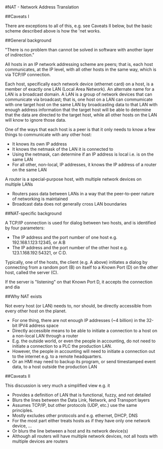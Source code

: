 #NAT - Network Address Translation


##Caveats I

There are exceptions to all of this, e.g. see Caveats II below, but the basic scheme described above is how the 'net works.

##General background

"There is no problem than cannot be solved in software with another layer of indirection."

All hosts in an IP network addressing scheme are peers; that is, each host communicates, at the IP level, with all other hosts in the same way, which is via TCP/IP connection.

Each host, specifically each network device (ethernet card) on a host, is a member of exactly one LAN (Local Area Network).  An alternate name for a LAN is a broadcast domain.  A LAN is a group of network devices that can communicate via broadcast; that is, one host on a LAN can commumicate with one target host on the same LAN by broadcasting data to that LAN with enough address information that the target host will be able to determine that the data are directed to the target host, while all other hosts on the LAN will know to ignore those data.

One of the ways that each host is a peer is that it only needs to know a few things to communicate with any other host:
+ It knows its own IP address
+ It knows the netmask of the LAN it is connected to
+ Using the netmask, can determine if an IP address is local i.e. is on the same LAN
+ For all other, non-local, IP addresses, it knows the IP address of a router on the same LAN

A router is a special-purpose host, with multiple network devices on multiple LANs
+ Routers pass data between LANs in a way that the peer-to-peer nature of networking is maintained
+ Broadcast data does not generally cross LAN boundaries


##NAT-specific background

A TCP/IP connection is used for dialog between two hosts, and is identified by four parameters:
+ The IP address and the port number of one host e.g. 192.168.1.123:12345, or A:B
+ The IP address and the port number of the other host e.g. 123.1.168.192:54321, or C:D.

Typically, one of the hosts, the client (e.g. A above) initiates a dialog by connecting from a random port (B) on itself to a Known Port (D) on the other host, called the server (C).

If the server is "listening" on that Known Port D, it accepts the connection and dia

##Why NAT exists

Not every host (or LAN) needs to, nor should, be directly accessible from every other host on the planet.
+ For one thing, there are not enough IP addresses (~4 billion) in the 32-bit IPV4 address space
+ Directly accessible means to be able to initiate a connection to a host on a non-local LAN through a router
+ E.g. the outside world, or even the people in accounting, do not need to initiate a connection to a PLC the production LAN.
+ However, the people in accounting will need to initiate a connection out to the internet e.g. to a remote headquarters.
+ Or an HMI may need to backup its program, or send timestamped event data, to a host outside the production LAN






##Caveats II

This discussion is very much a simplified view e.g. it
+ Provides a definition of LAN that is functional, fuzzy, and not detailed
+ Blurs the lines between the Data Link, Network, and Transport layers
+ Assumes TCP/IP, but other protocols (UDP, etc.) use the same principles.
+ Mostly excludes other protocols and e.g. ethernet, DHCP, DNS
+ For the most part either treats hosts as if they have only one network device, ...
+ Or blurs the line between a host and its network device(s)
+ Although all routers will have multiple network devices, not all hosts with multiple devices are routers

